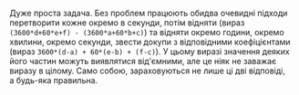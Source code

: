 Дуже проста задача. Без проблем працюють обидва очевидні підходи перетворити кожне окремо в&nbsp;секунди, потім відняти (вираз `(3600*d+60*e+f) - (3600*a+60*b+c)`) та&nbsp;відняти окремо години, окремо хвилини, окремо секунди, звести докупи з&nbsp;відповідними коефіцієнтами (вираз `3600*(d-a) + 60*(e-b) + (f-c)`). У&nbsp;цьому виразі значення деяких його частин можуть виявлятися від'ємними, але це ніяк не&nbsp;заважає виразу в&nbsp;цілому. Само собою, зараховуються не&nbsp;лише ці дві відповіді, а&nbsp;будь-яка правильна.

